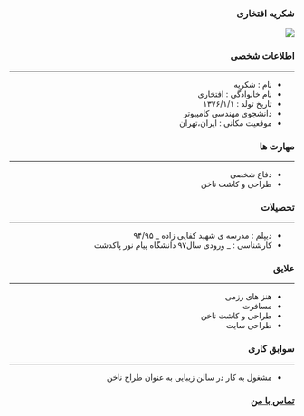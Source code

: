<style type="text/css">
body{
 direction:rtl;
}
</style>
### شکریه افتخاری
<a href="http://yekupload.ir/be166d43ac12dfed/photo.png" target="_blank" title="دانلود از یک آپلود"><img src="http://s3.yekupload.ir/plugins/imageviewer/site/thumb.php?s=be166d43ac12dfed&/photo.png"/></a>

### اطلاعات شخصی

---
+ نام : شکریه
+ نام خانوادگی : افتخاری
+ تاریخ تولد : ۱۳۷۶/۱/۱
+ دانشجوی مهندسی کامپیوتر
+ موقعیت مکانی : ایران،تهران


### مهارت ها

---
+ دفاع شخصی
+ طراحی و کاشت ناخن

### تحصیلات

---
+ دیپلم : مدرسه ی شهید کفایی زاده
_ ۹۴/۹۵
+ کارشناسی : 
_ ورودی سال۹۷ دانشگاه پیام نور پاکدشت 

### علایق

---
+ هنز های رزمی
+ مسافرت
+ طراحی و کاشت ناخن
+ طراحی سایت

### سوابق کاری

---
+ مشغول به کار در سالن زیبایی به عنوان طراح ناخن

### [تماس با من](shokofeeftekhari0721@gmail.com)

